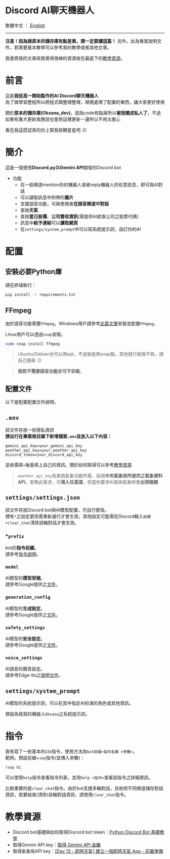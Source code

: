 # Discord AI聊天機器人  
繁體中文 ｜ [English](/README/README_en.md)
***
**注意！因為跟原本的儲存庫有點差異，請一定要讀這篇！**
另外，此為專案說明文件，若需要基本教學可以參考我的教學或者其他文章。

我會將我的文章與我覺得很棒的資源放在最底下的[教學資源](#教學資源)。
# 前言
這是**我從高一開始製作的AI Discord聊天機器人**  
為了做學習歷程所以將程式碼整理整理，順便處理了配置的東西，讓大家更好使用

關於**原本的儲存庫(Oksana_dev)**，因為code有點屎所以**被我關成私人了**，不過如果有重大更新我應該也會把這裡更新一遍所以不用太擔心

看在我這麼認真的份上幫我按顆星星吧 :D
# 簡介
這是一個使用**Discord.py**與**Gemini API**開發的Discord bot    
* 功能
    * 在一般頻道mention你的機器人或者reply機器人的任意訊息，即可與AI對話
    * 可以讀取訊息中附帶的**圖片**
    * 支援語音功能，可與使用者**在語音頻道中對話**
    * 查詢**天氣**
    * 查詢**當日股價**、**公司營收資訊**(需提供AI欲查公司之股票代碼)
    * 訊息中**給予連結**可以**讀取網頁**
    * 在`settings/system_prompt`中可以寫系統提示詞，自訂你的AI
# 配置
## 安裝必要Python庫
請在終端執行：
```bash
pip install -r requirements.txt
```
## FFmpeg
由於語音功能需要`FFmpeg`，Windows用戶請參考[此篇文章](https://stackoverflow.com/questions/67713994/how-do-i-install-ffmpeg-for-my-bot-to-play-music)安裝並配置`FFmpeg`。

Linux用戶可以透過`snap`安裝。
```bash
sudo snap install ffmpeg
```
> Ubuntu/Debian也可以用apt，不過我是用snap裝。其他發行板我不熟，請自己搜尋 :D

> **倘若不需要語音功能亦可不安裝**。

## 配置文件
以下是配置配置文件說明。
## `.env`
該文件存放一些隱私資訊  
**請自行在專案根目錄下新增檔案`.env`並放入以下內容：**
```
gemini_api_key=your_gemini_api_key
weather_api_key=your_weather_api_key
discord_token=your_discord_api_key
```
並依需將`=`後面填上自己的資訊。關於如何取得可以參考[教學資源](#教學資源)

> `weather_api_key`為查詢氣象功能所需，採用**中央氣象局所提供之氣象資料API**。若無此需求，可**填入任意值**，但當你要求AI查詢氣象時會**出現報錯**
## `settings/settings.json`
該文件存放Discord bot與AI模型配置，可自行更改。  
標有`*`之設定更改需重新運行才會生效，其他設定可能需在Discord輸入`前綴+clear_chat`清除該輪對話才會生效。
### *`prefix`
bot的**指令前綴**。  
請參考[指令說明](#指令)。
### `model`
AI模型的**模型型號**。  
請參考Google提供之[文件](https://ai.google.dev/gemini-api/docs/models/gemini?hl=zh-tw)。
### `generation_config`
AI模型的**生成設定**。  
請參考Google提供之[文件](https://ai.google.dev/gemini-api/docs/text-generation?hl=zh-tw&lang=python#configure)。
### `safety_settings`
AI模型的**安全設定**。  
請參考Google提供之[文件](https://ai.google.dev/gemini-api/docs/safety-settings?hl=zh-tw)。
### `voice_settings`
AI語音的聲音設定。  
請參考Edge-tts之[說明文件](https://github.com/rany2/edge-tts)。
## `settings/system_prompt`
AI模型的系統提示詞，可以在其中指定AI扮演的角色或其他資訊。

預設為我寫的機器人`Oksana`之系統提示詞。
# 指令
我有寫了一些基本的ctx指令，使用方法為`bot前綴+指令名稱 <參數>`。  
範例，預設前綴+`say`指令(並傳入參數)：
```
!say hi
```
可以使用`help`指令查看指令列表，並用`help <指令>`查看該指令之詳細資訊。

比較重要的是`clear_chat`指令。由於bot支援多輪對話，且依照不同頻道儲存對話資訊，若要結束(清除)該輪對話資訊，請使用`clear_chat`指令。
# 教學資源
* Discord bot基礎與如何取得Discord bot token：[Python Discord Bot 基礎教學](https://hackmd.io/@smallshawn95/python_discord_bot_base)
* 取得Gemini API key：[取得 Gemini API 金鑰](https://ai.google.dev/gemini-api/docs/api-key?hl=zh-tw)
* 取得氣象局API key：[[Day 13 - 即時天氣] 建立一個即時天氣 App - 前置準備](https://ithelp.ithome.com.tw/m/articles/10222662)